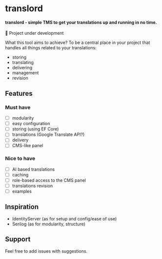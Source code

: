 # translord

#### translord - simple TMS to get your translations up and running in no time.

🚧 Project under development 

What this tool aims to achieve? To be a central place in your project that handles all things related to your translations:
- storing
- translating
- delivering
- management
- revision

## Features

### Must have

- [ ] modularity
- [ ] easy configuration
- [ ] storing (using EF Core)
- [ ] translations (Google Translate API?)
- [ ] delivery
- [ ] CMS-like panel

### Nice to have

- [ ] AI based translations
- [ ] caching
- [ ] role-based access to the CMS panel
- [ ] translations revision
- [ ] examples

## Inspiration

- IdentityServer (as for setup and config/ease of use)
- Serilog (as for modularity, structure)

## Support

Feel free to add issues with suggestions.